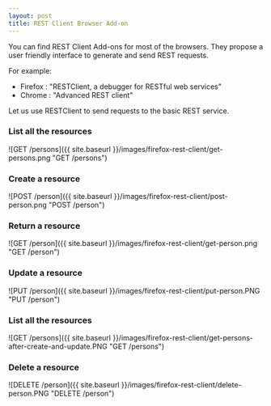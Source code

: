 ```yaml
---
layout: post
title: REST Client Browser Add-on
---
```


You can find REST Client Add-ons for most of the browsers. They propose a user friendly interface to generate and send REST requests. 

For example:

* Firefox : "RESTClient, a debugger for RESTful web services"
* Chrome : "Advanced REST client"

Let us use RESTClient to send requests to the basic REST service.

### List all the resources

![GET /persons]({{ site.baseurl }}/images/firefox-rest-client/get-persons.png "GET /persons")

### Create a resource

![POST /person]({{ site.baseurl }}/images/firefox-rest-client/post-person.png "POST /person")

### Return a resource

![GET /person]({{ site.baseurl }}/images/firefox-rest-client/get-person.png "GET /person")

### Update a resource

![PUT /person]({{ site.baseurl }}/images/firefox-rest-client/put-person.PNG "PUT /person")

### List all the resources

![GET /persons]({{ site.baseurl }}/images/firefox-rest-client/get-persons-after-create-and-update.PNG "GET /persons")

### Delete a resource

![DELETE /person]({{ site.baseurl }}/images/firefox-rest-client/delete-person.PNG "DELETE /person")
